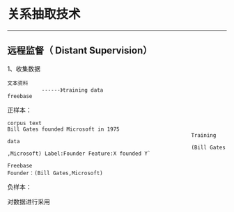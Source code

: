 # 关系抽取技术

---

## 远程监督（ Distant Supervision）

1、收集数据

```
文本资料
           ------》training data
freebase
```

正样本：

    corpus text
    Bill Gates founded Microsoft in 1975            
                                                               Training data
                                                               (Bill Gates ,Microsoft) Label:Founder Feature:X founded Y`

    Freebase
    Founder：(Bill Gates,Microsoft)                                                           





负样本：

对数据进行采用

